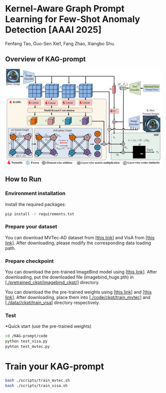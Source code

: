 # Kernel-Aware Graph Prompt Learning for Few-Shot Anomaly Detection [AAAI 2025]
Fenfang Tao, Guo-Sen Xie1, Fang Zhao, Xiangbo Shu.
## Overview of KAG-prompt
![Overview of KAG-prompt](KAG-prompt.png)
## How to Run
### Environment installation
Install the required packages:
```bash
pip install -r requirements.txt
```
### Prepare your dataset
You can download MVTec-AD dataset from [[this link]](https://www.mvtec.com/company/research/datasets/mvtec-ad/downloads) and VisA from [[this link]](https://github.com/amazon-science/spot-diff). After downloading, please modify the corresponding data loading path.

### Prepare checkpoint
You can download the pre-trained ImageBind model using [[this link]](https://drive.google.com/file/d/1jLpa_YCL_bOHtSZ1FpZygfQFHJOrWe71/view?usp=drive_link). After downloading, put the downloaded file (imagebind_huge.pth) in [[./pretrained_ckpt/imagebind_ckpt/]](./pretrained_ckpt/imagebind_ckpt/) directory. 

You can download the the pre-trained weights using [[this link]](https://drive.google.com/file/d/1WVPpRKhO-1KBgbo_2JYH67F5fglKxU-I/view?usp=sharing) and [[this link]](https://drive.google.com/file/d/1Reig-0RUnF1yyD7wYRoioJJ04kfRndgw/view?usp=drive_link). After downloading, place them into [[./code/ckpt/train_mvtec]](./code/ckpt/train_mvtec/) and [[./data//ckpt/train_visa]](./data//ckpt/train_visa/) directory respectively.

### Test
*Quick start (use the pre-trained weights)
```bash
cd /KAG-prompt/code
python test_visa.py
pyhton test_mvtec.py
```

# Train your KAG-prompt
```bash
bash ./scripts/train_mvtec.sh
bash ./scripts/train_visa.sh
```
